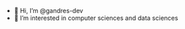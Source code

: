 - 👋 Hi, I’m @gandres-dev
- 🤖 I’m interested in computer sciences and data sciences

<!--
- 🌱 I’m currently learning javascript
- 💞️ I’m looking to collaborate on microsoft
- 📫 How to reach me email
-->

<!---
gandres-dev/gandres-dev is a ✨ special ✨ repository because its `README.md` (this file) appears on your GitHub profile.
You can click the Preview link to take a look at your changes.
--->
